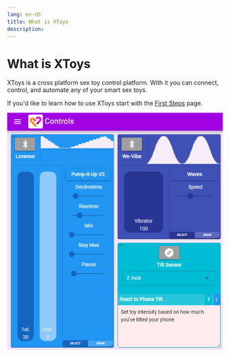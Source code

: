 ```yaml
---
lang: en-US
title: What is XToys
description:
---
```

# What is XToys

XToys is a cross platform sex toy control platform. With it you can connect, control, and automate any of your smart sex toys.

If you'd like to learn how to use XToys start with the [First Steps](/getting-started/first-steps.html) page.

![Introduction](images/introduction.png)